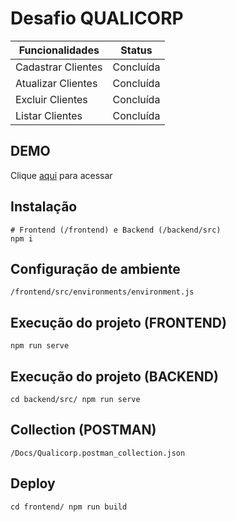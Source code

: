 # Desafio QUALICORP

| Funcionalidades  | Status |
| ------------- | ------------- |
| Cadastrar Clientes  | Concluída  |
| Atualizar Clientes  | Concluída  |
| Excluir Clientes  | Concluída  |
| Listar Clientes  | Concluída  |

## DEMO
Clique [aqui](https://qualicorp.enzogerola.com/) para acessar

## Instalação
```
# Frontend (/frontend) e Backend (/backend/src)
npm i
```
## Configuração de ambiente
```
/frontend/src/environments/environment.js
```
## Execução do projeto (FRONTEND)
```
npm run serve
```

## Execução do projeto (BACKEND)
```
cd backend/src/ npm run serve
```

## Collection (POSTMAN)
```
/Docs/Qualicorp.postman_collection.json
```

## Deploy
```
cd frontend/ npm run build
```